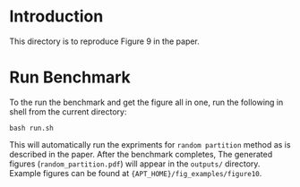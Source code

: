 # Introduction

This directory is to reproduce Figure 9 in the paper.

# Run Benchmark

To the run the benchmark and get the figure all in one, run the following in shell from the current directory:

```shell
bash run.sh
```

This will automatically run the expriments for `random partition` method as is described in the paper. After the benchmark completes, The generated figures (`random_partition.pdf`) will appear in the `outputs/` directory. Example figures can be found at `{APT_HOME}/fig_examples/figure10`.
